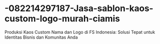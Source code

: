 # -082214297187-Jasa-sablon-kaos-custom-logo-murah-ciamis
Produksi Kaos Custom Nama dan Logo di FS Indonesia: Solusi Tepat untuk Identitas Bisnis dan Komunitas Anda

